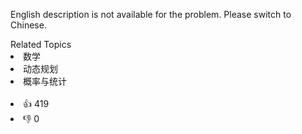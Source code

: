 English description is not available for the problem. Please switch to Chinese.<div><div>Related Topics</div><div><li>数学</li><li>动态规划</li><li>概率与统计</li></div></div><br><div><li>👍 419</li><li>👎 0</li></div>